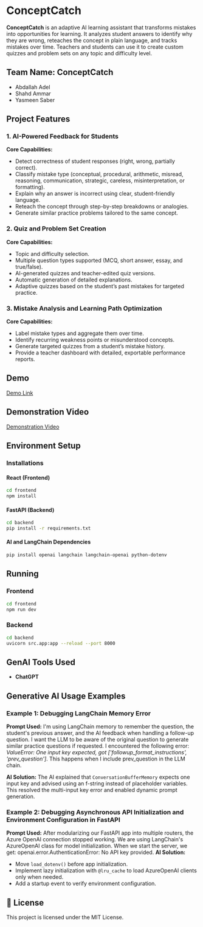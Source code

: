 # ConceptCatch

**ConceptCatch** is an adaptive AI learning assistant that transforms mistakes into opportunities for learning. It analyzes student answers to identify why they are wrong, reteaches the concept in plain language, and tracks mistakes over time. Teachers and students can use it to create custom quizzes and problem sets on any topic and difficulty level.


## Team Name: ConceptCatch
- Abdallah Adel  
- Shahd Ammar  
- Yasmeen Saber  


## Project Features

### 1. AI-Powered Feedback for Students
**Core Capabilities:**
- Detect correctness of student responses (right, wrong, partially correct).
- Classify mistake type (conceptual, procedural, arithmetic, misread, reasoning, communication, strategic, careless, misinterpretation, or formatting).
- Explain why an answer is incorrect using clear, student-friendly language.
- Reteach the concept through step-by-step breakdowns or analogies.
- Generate similar practice problems tailored to the same concept.

### 2. Quiz and Problem Set Creation
**Core Capabilities:**
- Topic and difficulty selection.
- Multiple question types supported (MCQ, short answer, essay, and true/false).
- AI-generated quizzes and teacher-edited quiz versions.
- Automatic generation of detailed explanations.
- Adaptive quizzes based on the student’s past mistakes for targeted practice.

### 3. Mistake Analysis and Learning Path Optimization
**Core Capabilities:**
- Label mistake types and aggregate them over time.
- Identify recurring weakness points or misunderstood concepts.
- Generate targeted quizzes from a student’s mistake history.
- Provide a teacher dashboard with detailed, exportable performance reports.



## Demo 
[Demo Link](https://drive.google.com/file/d/1fUZwDrOLXzDQiIDmgqYKSsLbZQ2OSp6V/view?usp=sharing)

## Demonstration Video
[Demonstration Video](https://drive.google.com/drive/folders/1lvuHRzAIKyeckyoDQPio73xL8vQrxgD9?usp=sharing)


## Environment Setup

### Installations
#### React (Frontend)
```bash
cd frontend
npm install
```

#### FastAPI (Backend)
```bash
cd backend
pip install -r requirements.txt
```

#### AI and LangChain Dependencies
```bash
pip install openai langchain langchain-openai python-dotenv
```


## Running

### Frontend
```bash
cd frontend
npm run dev
```

### Backend
```bash
cd backend
uvicorn src.app:app --reload --port 8000
```


## GenAI Tools Used
- **ChatGPT**


## Generative AI Usage Examples

### Example 1: Debugging LangChain Memory Error
**Prompt Used:**
I'm using LangChain memory to remember the question, the student's previous answer, and the AI feedback when handling a follow-up question. I want the LLM to be aware of the original question to generate similar practice questions if requested. I encountered the following error: *ValueError: One input key expected, got ['followup_format_instructions', 'prev_question']*. This happens when I include prev_question in the LLM chain.

**AI Solution:**
The AI explained that `ConversationBufferMemory` expects one input key and advised using an f-string instead of placeholder variables. This resolved the multi-input key error and enabled dynamic prompt generation.

### Example 2: Debugging Asynchronous API Initialization and Environment Configuration in FastAPI
**Prompt Used:**
After modularizing our FastAPI app into multiple routers, the Azure OpenAI connection stopped working. We are using LangChain's AzureOpenAI class for model initialization.  When we start the server, we get: openai.error.AuthenticationError: No API key provided.
**AI Solution:**  
- Move `load_dotenv()` before app initialization.  
- Implement lazy initialization with `@lru_cache` to load AzureOpenAI clients only when needed.  
- Add a startup event to verify environment configuration.


## 📄 License
This project is licensed under the MIT License.
